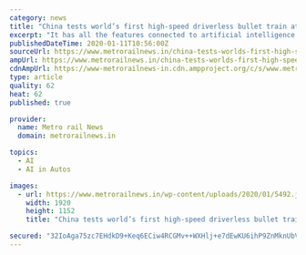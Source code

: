 ```yaml
---
category: news
title: "China tests world’s first high-speed driverless bullet train at a speed of 350 km successfully"
excerpt: "It has all the features connected to artificial intelligence with 5G signal, wireless charging and smart lighting. The Beijing to Zhangjiakou high-speed driverless train test was successful, 56496 crore rupees have been spent on it. The passengers will get ..."
publishedDateTime: 2020-01-11T10:56:00Z
sourceUrl: https://www.metrorailnews.in/china-tests-worlds-first-high-speed-driverless-bullet-train-at-a-speed-of-350-km-successfully/
ampUrl: https://www.metrorailnews.in/china-tests-worlds-first-high-speed-driverless-bullet-train-at-a-speed-of-350-km-successfully/?amp
cdnAmpUrl: https://www-metrorailnews-in.cdn.ampproject.org/c/s/www.metrorailnews.in/china-tests-worlds-first-high-speed-driverless-bullet-train-at-a-speed-of-350-km-successfully/?amp
type: article
quality: 62
heat: 62
published: true

provider:
  name: Metro rail News
  domain: metrorailnews.in

topics:
  - AI
  - AI in Autos

images:
  - url: https://www.metrorailnews.in/wp-content/uploads/2020/01/5492.jpg
    width: 1920
    height: 1152
    title: "China tests world’s first high-speed driverless bullet train at a speed of 350 km successfully"

secured: "32IoAga75zc7EHdkD9+Keq6ECiw4RCGMv++WXHlj+e7dEwKU6ihP9ZnMknUbVbtNYcMPBbsAjgYqU0STWt3tRTfLm0ByzUfOyJTOH90Fyi7p/YzNGh4jPiEuBWQAD82DdOPIBy16hs7hqEjWmSHOH4EObV08LqEr0FUymi/k5TJ5UE5VPlHBS9ngcw12CY6IN/gRc+JjPiO42AA7Zxao3ByW7qbuZsEXc+zwgSsOK1eWilcSCdVeZgF3zDs+c/HVMmB609sYx8je4VxuMegae3oVh92RVRyO3np9eAajEAw=;aHKvQkxSKXwxihw30gSKjQ=="
---
```


